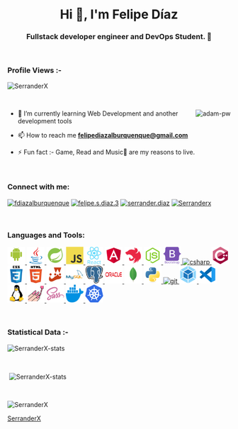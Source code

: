<h1 align="center">Hi 👋, I'm Felipe Díaz</h1>
<h3 align="center">Fullstack developer engineer and DevOps Student. 🌌</h3>

<br>

<p align="right"> <h3>Profile Views :-</h3> <img src="https://komarev.com/ghpvc/?username=SerranderX&label=Profile%20views&color=0e75b6&style=flat"
    alt="SerranderX" /> 
  </p>

<br>

<p><img align="right" src="https://github.com/Adam-pw/Adam-pw/blob/main/animation_500_kxa883sd.gif" alt="adam-pw" /></p>

- 🌱 I’m currently learning Web Development and another development tools

- 📫 How to reach me **felipediazalburquenque@gmail.com**

- ⚡ Fun fact :- Game, Read and Music🎵 are my reasons to live.

<br>

<h3 align="left">Connect with me:</h3>
<p align="left">
  <a href="https://www.linkedin.com/in/fdiazalburquenque/" target="blank"><img align="center"
      src="https://raw.githubusercontent.com/rahuldkjain/github-profile-readme-generator/master/src/images/icons/Social/linked-in-alt.svg"
      alt="fdiazalburquenque" height="30" width="40" /></a>
  <a href="https://fb.com/felipe.s.diaz.3" target="blank"><img align="center"
      src="https://raw.githubusercontent.com/rahuldkjain/github-profile-readme-generator/master/src/images/icons/Social/facebook.svg"
      alt="felipe.s.diaz.3" height="30" width="40" /></a>
  <a href="https://instagram.com/serrander.diaz" target="blank"><img align="center"
      src="https://raw.githubusercontent.com/rahuldkjain/github-profile-readme-generator/master/src/images/icons/Social/instagram.svg"
      alt="serrander.diaz" height="30" width="40" /></a>
 <a href="https://twitter.com/Serranderx" target="blank"><img align="center"
      src="https://raw.githubusercontent.com/rahuldkjain/github-profile-readme-generator/master/src/images/icons/Social/twitter.svg"
      alt="Serranderx" height="30" width="40" /></a>
</p>

<br>

<h3 align="left">Languages and Tools:</h3>
<p align="left"> 
    <a href="https://developer.android.com" target="_blank" rel="noreferrer"> 
        <img src="https://raw.githubusercontent.com/devicons/devicon/master/icons/android/android-original-wordmark.svg" alt="android" width="40" height="40" /> 
    </a> 
    <a href="https://www.java.com" target="_blank" rel="noreferrer"> 
        <img src="https://raw.githubusercontent.com/devicons/devicon/master/icons/java/java-original.svg" alt="java" width="40" height="40" /> 
    </a> 
    <a href="https://spring.io" target="_blank" rel="noreferrer"> 
        <img src="https://raw.githubusercontent.com/SerranderX/SerranderX/d8126601cb2b7f3feaba84c4ecae108356d8ef53/assets/icons/spring.svg" alt="spring" width="40" height="40" /> 
    </a> 
    <a href="https://developer.mozilla.org/en-US/docs/Web/JavaScript" target="_blank" rel="noreferrer"> 
        <img src="https://raw.githubusercontent.com/devicons/devicon/master/icons/javascript/javascript-original.svg" alt="javascript" width="40" height="40" /> 
    </a> 
    <a href="https://reactjs.org/" target="_blank" rel="noreferrer"> 
        <img src="https://raw.githubusercontent.com/devicons/devicon/master/icons/react/react-original-wordmark.svg" alt="react" width="40" height="40" /> 
    </a> 
    <a href="https://angular.io/" target="_blank" rel="noreferrer"> 
        <img src="https://raw.githubusercontent.com/SerranderX/SerranderX/16662dbaf4c10564d2a4880a00c4595e0bbffcd7/assets/icons/angular.svg" alt="angular" width="40" height="40" /> 
    </a>
    <a href="https://nestjs.com" target="_blank" rel="noreferrer"> 
        <img src="https://raw.githubusercontent.com/SerranderX/SerranderX/483c6e7902656ec87fd20e766516419a8aa8cf88/assets/icons/nestjs.svg" alt="nodejs" width="40" height="40" /> 
    </a>
    <a href="https://nodejs.org" target="_blank" rel="noreferrer"> 
        <img src="https://raw.githubusercontent.com/SerranderX/SerranderX/622aa5f3789b020ec602f897d883801462cb5be1/assets/icons/node.svg" alt="nodejs" width="40" height="40" /> 
    </a>
    <a href="https://getbootstrap.com/" target="_blank" rel="noreferrer">
        <img src="https://raw.githubusercontent.com/devicons/devicon/master/icons/bootstrap/bootstrap-plain-wordmark.svg" alt="bootstrap" width="40" height="40" /> 
    </a> 
    <a href="https://www.cprogramming.com/" target="_blank" rel="noreferrer"> 
        <img src="https://raw.githubusercontent.com/jmnote/z-icons/master/svg/csharp.svg" alt="csharp" width="40" height="40" /> 
    </a> 
    <a href="https://www.w3schools.com/cs/" target="_blank" rel="noreferrer">
        <img src="https://raw.githubusercontent.com/devicons/devicon/master/icons/cplusplus/cplusplus-original.svg" alt="cplusplus" width="40" height="40" /> 
    </a> 
    <a href="https://www.w3schools.com/css/" target="_blank" rel="noreferrer"> 
        <img src="https://raw.githubusercontent.com/devicons/devicon/master/icons/css3/css3-original-wordmark.svg" alt="css3" width="40" height="40" /> 
    </a> 
    <a href="https://www.w3.org/html/" target="_blank" rel="noreferrer"> 
        <img src="https://raw.githubusercontent.com/devicons/devicon/master/icons/html5/html5-original-wordmark.svg" alt="html5" width="40" height="40" /> 
    </a> 
    <a href="https://www.jestjs.io/" target="_blank" rel="noreferrer"> 
        <img src="https://raw.githubusercontent.com/SerranderX/SerranderX/16662dbaf4c10564d2a4880a00c4595e0bbffcd7/assets/icons/jest.svg" alt="jest" width="40" height="40" /> 
    </a> 
    <a href="https://www.mysql.com/" target="_blank" rel="noreferrer"> 
        <img src="https://raw.githubusercontent.com/devicons/devicon/master/icons/mysql/mysql-original-wordmark.svg" alt="mysql" width="40" height="40" /> 
    </a> 
    <a href="https://www.postgresql.org/" target="_blank" rel="noreferrer"> 
        <img src="https://raw.githubusercontent.com/SerranderX/SerranderX/076252b29c9667711f58c46087d2bf82e6facc9f/assets/icons/postgresql.svg" alt="postresql" width="40" height="40" /> 
    </a> 
    <a href="https://www.oracle.com/" target="_blank" rel="noreferrer"> 
        <img src="https://raw.githubusercontent.com/SerranderX/SerranderX/076252b29c9667711f58c46087d2bf82e6facc9f/assets/icons/oracle.svg" alt="oraclesql" width="40" height="40" /> 
    </a>
    <a href="https://www.mongodb.com/" target="_blank" rel="noreferrer"> 
        <img src="https://raw.githubusercontent.com/SerranderX/SerranderX/076252b29c9667711f58c46087d2bf82e6facc9f/assets/icons/mongo.svg" alt="mongodb" width="40" height="40" /> 
    </a> 
    </a>  
    <a href="https://www.python.org" target="_blank" rel="noreferrer"> 
        <img src="https://raw.githubusercontent.com/devicons/devicon/master/icons/python/python-original.svg" alt="python" width="40" height="40" /> 
    </a> 
    <a href="https://git-scm.com" target="_blank" rel="noreferrer"> 
        <img src="https://raw.githubusercontent.com/jmnote/z-icons/master/svg/git.svg" alt="git" width="40" height="40" /> 
    </a>
    <a href="https://webpack.js.org" target="_blank" rel="noreferrer"> 
        <img src="https://raw.githubusercontent.com/SerranderX/SerranderX/16662dbaf4c10564d2a4880a00c4595e0bbffcd7/assets/icons/webpack.svg" alt="webpack" width="40" height="40" /> 
    </a>
    <a href="https://code.visualstudio.com" target="_blank" rel="noreferrer"> 
        <img src="https://raw.githubusercontent.com/SerranderX/SerranderX/16662dbaf4c10564d2a4880a00c4595e0bbffcd7/assets/icons/vscode.svg" alt="vs" width="40" height="40" /> 
    </a>
    <a href="https://es.wikipedia.org/wiki/GNU/Linux" target="_blank" rel="noreferrer"> 
        <img src="https://raw.githubusercontent.com/SerranderX/SerranderX/16662dbaf4c10564d2a4880a00c4595e0bbffcd7/assets/icons/linux.svg" alt="vs" width="40" height="40" /> 
    </a>
    <a href="https://www.styled-components.com" target="_blank" rel="noreferrer"> 
        <img src="https://raw.githubusercontent.com/SerranderX/SerranderX/16662dbaf4c10564d2a4880a00c4595e0bbffcd7/assets/icons/styled-components.svg" alt="styled-components" width="40" height="40" /> 
    </a> 
    <a href="https://sass-lang.com" target="_blank" rel="noreferrer"> 
        <img src="https://raw.githubusercontent.com/devicons/devicon/master/icons/sass/sass-original.svg" alt="sass" width="40" height="40" /> 
    </a> 
    <a href="https://www.docker.com" target="_blank" rel="noreferrer"> 
        <img src="https://raw.githubusercontent.com/SerranderX/SerranderX/4fd57587af34550b92b9437bc025ab0050f67f2f/assets/icons/docker.svg" alt="docker" width="40" height="40" /> 
    </a> 
    <a href="https://kubernetes.io/es/" target="_blank" rel="noreferrer"> 
        <img src="https://raw.githubusercontent.com/SerranderX/SerranderX/4fd57587af34550b92b9437bc025ab0050f67f2f/assets/icons/kubernetes.svg" alt="kubernetes" width="40" height="40" /> 
    </a> 
</p>
<br>

<h3>Statistical Data :-</h3>
<p><img align="center"
    src="https://github-readme-stats.vercel.app/api/top-langs?username=SerranderX&show_icons=true&locale=en&bg_color=0d1117&text_color=ffffff&layout=compact"
    alt="SerranderX-stats" 
    bg_color=#808080/></p>

<br>

<p>&nbsp;<img align="center" src="https://github-readme-stats.vercel.app/api?username=SerranderX&show_icons=true&locale=en&bg_color=0d1117&text_color=ffffff&repo=convoychat"
    alt="SerranderX-stats" /></p>

<br>

<p><img align="center" src="https://github-readme-streak-stats.herokuapp.com/?user=SerranderX&theme=dark&background=0d1117&date_format=M%20j%5B%2C%20Y%5D" alt="SerranderX" /></p>

[SerranderX](https://github.com/SerranderX)
